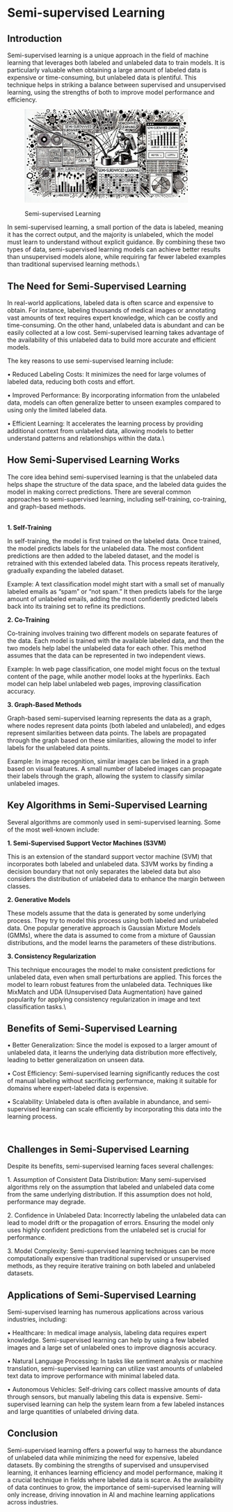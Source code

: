 # Semi-supervised Learning

## Introduction

Semi-supervised learning is a unique approach in the field of machine learning that leverages both labeled and unlabeled data to train models. It is particularly valuable when obtaining a large amount of labeled data is expensive or time-consuming, but unlabeled data is plentiful. This technique helps in striking a balance between supervised and unsupervised learning, using the strengths of both to improve model performance and efficiency.

<div align="left">

<figure><img src="../../.gitbook/assets/image (23).png" alt="" width="375"><figcaption><p>Semi-supervised Learning</p></figcaption></figure>

</div>

In semi-supervised learning, a small portion of the data is labeled, meaning it has the correct output, and the majority is unlabeled, which the model must learn to understand without explicit guidance. By combining these two types of data, semi-supervised learning models can achieve better results than unsupervised models alone, while requiring far fewer labeled examples than traditional supervised learning methods.\


## The Need for Semi-Supervised Learning

In real-world applications, labeled data is often scarce and expensive to obtain. For instance, labeling thousands of medical images or annotating vast amounts of text requires expert knowledge, which can be costly and time-consuming. On the other hand, unlabeled data is abundant and can be easily collected at a low cost. Semi-supervised learning takes advantage of the availability of this unlabeled data to build more accurate and efficient models.

The key reasons to use semi-supervised learning include:

• Reduced Labeling Costs: It minimizes the need for large volumes of labeled data, reducing both costs and effort.

• Improved Performance: By incorporating information from the unlabeled data, models can often generalize better to unseen examples compared to using only the limited labeled data.

• Efficient Learning: It accelerates the learning process by providing additional context from unlabeled data, allowing models to better understand patterns and relationships within the data.\


## How Semi-Supervised Learning Works

The core idea behind semi-supervised learning is that the unlabeled data helps shape the structure of the data space, and the labeled data guides the model in making correct predictions. There are several common approaches to semi-supervised learning, including self-training, co-training, and graph-based methods.

\
**1. Self-Training**

In self-training, the model is first trained on the labeled data. Once trained, the model predicts labels for the unlabeled data. The most confident predictions are then added to the labeled dataset, and the model is retrained with this extended labeled data. This process repeats iteratively, gradually expanding the labeled dataset.

Example: A text classification model might start with a small set of manually labeled emails as “spam” or “not spam.” It then predicts labels for the large amount of unlabeled emails, adding the most confidently predicted labels back into its training set to refine its predictions.

**2. Co-Training**

Co-training involves training two different models on separate features of the data. Each model is trained with the available labeled data, and then the two models help label the unlabeled data for each other. This method assumes that the data can be represented in two independent views.

Example: In web page classification, one model might focus on the textual content of the page, while another model looks at the hyperlinks. Each model can help label unlabeled web pages, improving classification accuracy.

**3. Graph-Based Methods**

Graph-based semi-supervised learning represents the data as a graph, where nodes represent data points (both labeled and unlabeled), and edges represent similarities between data points. The labels are propagated through the graph based on these similarities, allowing the model to infer labels for the unlabeled data points.

Example: In image recognition, similar images can be linked in a graph based on visual features. A small number of labeled images can propagate their labels through the graph, allowing the system to classify similar unlabeled images.



## Key Algorithms in Semi-Supervised Learning

Several algorithms are commonly used in semi-supervised learning. Some of the most well-known include:

**1. Semi-Supervised Support Vector Machines (S3VM)**

This is an extension of the standard support vector machine (SVM) that incorporates both labeled and unlabeled data. S3VM works by finding a decision boundary that not only separates the labeled data but also considers the distribution of unlabeled data to enhance the margin between classes.

**2. Generative Models**

These models assume that the data is generated by some underlying process. They try to model this process using both labeled and unlabeled data. One popular generative approach is Gaussian Mixture Models (GMMs), where the data is assumed to come from a mixture of Gaussian distributions, and the model learns the parameters of these distributions.

**3. Consistency Regularization**

This technique encourages the model to make consistent predictions for unlabeled data, even when small perturbations are applied. This forces the model to learn robust features from the unlabeled data. Techniques like MixMatch and UDA (Unsupervised Data Augmentation) have gained popularity for applying consistency regularization in image and text classification tasks.\


## Benefits of Semi-Supervised Learning

• Better Generalization: Since the model is exposed to a larger amount of unlabeled data, it learns the underlying data distribution more effectively, leading to better generalization on unseen data.

• Cost Efficiency: Semi-supervised learning significantly reduces the cost of manual labeling without sacrificing performance, making it suitable for domains where expert-labeled data is expensive.

• Scalability: Unlabeled data is often available in abundance, and semi-supervised learning can scale efficiently by incorporating this data into the learning process.

\
Challenges in Semi-Supervised Learning
--------------------------------------

Despite its benefits, semi-supervised learning faces several challenges:

1\. Assumption of Consistent Data Distribution: Many semi-supervised algorithms rely on the assumption that labeled and unlabeled data come from the same underlying distribution. If this assumption does not hold, performance may degrade.

2\. Confidence in Unlabeled Data: Incorrectly labeling the unlabeled data can lead to model drift or the propagation of errors. Ensuring the model only uses highly confident predictions from the unlabeled set is crucial for performance.

3\. Model Complexity: Semi-supervised learning techniques can be more computationally expensive than traditional supervised or unsupervised methods, as they require iterative training on both labeled and unlabeled datasets.



## Applications of Semi-Supervised Learning

Semi-supervised learning has numerous applications across various industries, including:

• Healthcare: In medical image analysis, labeling data requires expert knowledge. Semi-supervised learning can help by using a few labeled images and a large set of unlabeled ones to improve diagnosis accuracy.

• Natural Language Processing: In tasks like sentiment analysis or machine translation, semi-supervised learning can utilize vast amounts of unlabeled text data to improve performance with minimal labeled data.

• Autonomous Vehicles: Self-driving cars collect massive amounts of data through sensors, but manually labeling this data is expensive. Semi-supervised learning can help the system learn from a few labeled instances and large quantities of unlabeled driving data.

## Conclusion

Semi-supervised learning offers a powerful way to harness the abundance of unlabeled data while minimizing the need for expensive, labeled datasets. By combining the strengths of supervised and unsupervised learning, it enhances learning efficiency and model performance, making it a crucial technique in fields where labeled data is scarce. As the availability of data continues to grow, the importance of semi-supervised learning will only increase, driving innovation in AI and machine learning applications across industries.

